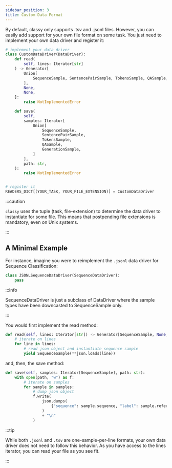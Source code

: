 ```yaml
---
sidebar_position: 3
title: Custom Data Format
---
```


By default, classy only supports .tsv and .jsonl files. However, you can easily add support for your own file format on some task.
You just need to implement your own data driver and register it:

```python
# implement your data driver
class CustomDataDriver(DataDriver):
    def read(
        self, lines: Iterator[str]
    ) -> Generator[
        Union[
            SequenceSample, SentencePairSample, TokensSample, QASample, GenerationSample
        ],
        None,
        None,
    ]:
        raise NotImplementedError

    def save(
        self,
        samples: Iterator[
            Union[
                SequenceSample,
                SentencePairSample,
                TokensSample,
                QASample,
                GenerationSample,
            ]
        ],
        path: str,
    ):
        raise NotImplementedError


# register it
READERS_DICT[(YOUR_TASK, YOUR_FILE_EXTENSION)] = CustomDataDriver
```

:::caution

`classy` uses the tuple (task, file-extension) to determine the data driver to instantiate for some file. This means that
postpending file extensions is mandatory, even on Unix systems.

:::

## A Minimal Example

For instance, imagine you were to reimplement the `.jsonl` data driver for Sequence Classification:

```python
class JSONLSequenceDataDriver(SequenceDataDriver):
    pass
```

:::info

SequenceDataDriver is just a subclass of DataDriver where the sample types have been downcasted to SequenceSample only.

:::

You would first implement the read method:

```python
def read(self, lines: Iterator[str]) -> Generator[SequenceSample, None, None]:
    # iterate on lines
    for line in lines:
        # read json object and instantiate sequence sample
        yield SequenceSample(**json.loads(line))
```

and, then, the save method:

```python
def save(self, samples: Iterator[SequenceSample], path: str):
    with open(path, "w") as f:
        # iterate on samples
        for sample in samples:
            # dump json object
            f.write(
                json.dumps(
                    {"sequence": sample.sequence, "label": sample.reference_annotation}
                )
                + "\n"
            )
```

:::tip

While both `.jsonl` and `.tsv` are one-sample-per-line formats, your own data driver does not need to follow this behavior. As you
have access to the lines iterator, you can read your file as you see fit.

:::
